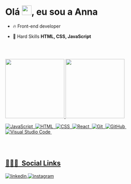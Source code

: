 <!-- ### Olá Pessoal! Sou a Anna 👋 -->

<h1 align="left">Olá <img src="https://raw.githubusercontent.com/kaueMarques/kaueMarques/master/hi.gif" width="30px">, eu sou a Anna</h1>


- 🔥 Front-end developer

<!-- - 👨‍💻 All of my projects are available at [annasabino.work](https://maykbrito.dev) 

- ▶️ I regularly post videos on [youtube.com/maykbrito](https://youtube.com/maykbrito)
-->
- 💬 Hard Skills **HTML, CSS, JavaScript**


<br><br>

<div align="left">
  <a href="https://github.com/rafaballerini">
  <img height="185em" src="https://github-readme-stats.vercel.app/api?username=annassabino&show_icons=true&theme=omni&include_all_commits=true&count_private=true"/>
  <img height="185em" src="https://github-readme-stats.vercel.app/api/top-langs/?username=annassabino&layout=compact&langs_count=7&theme=omni"/>
</div>
  
![JavaScript](https://img.shields.io/badge/-JavaScript-f0db4f?style=for-the-badge)&nbsp;
![HTML](https://img.shields.io/badge/-HTML-e34f26?style=for-the-badge)&nbsp;
![CSS](https://img.shields.io/badge/-CSS-1471b6?style=for-the-badge)&nbsp;
![React](https://img.shields.io/badge/-React-62dafb?style=for-the-badge)&nbsp;
![Git](https://img.shields.io/badge/-Git-f34f28?style=for-the-badge)&nbsp;
![GitHub](https://img.shields.io/badge/-GitHub-100e0f?style=for-the-badge)&nbsp;
![Visual Studio Code](https://img.shields.io/badge/-Visual%20Studio%20Code-0065a9?style=for-the-badge)&nbsp;


<br><br>

## 👩🏼‍🦱 &nbsp;Social Links

<!-- <p align="left" style="background:yellow">
<a href="https://codepen.io/maykbrito" target="_blank">
  <img align="center" src="https://img.shields.io/badge/-maykbrito-05122A?style=flat&logo=codepen" alt="codepen"/>
</a> 
<a href="https://twitter.com/maykbrito" target="_blank">
  <img align="center" src="https://img.shields.io/badge/-maykbrito-05122A?style=flat&logo=twitter" alt="twitter"/>  
</a> 
<a href="https://youtube.com/maykbrito" target="_blank">
 <img align="center" src="https://img.shields.io/badge/-maykbrito-05122A?style=flat&logo=youtube" alt="youtube"/>
</a>
</p>
-->
<a href="https://linkedin.com/in/annaclaudiasabino" target="_blank">
  <img align="center" src="https://img.shields.io/badge/-annaclaudiasabino-836FFF?style=for-the-badge&logo=linkedin&logoColor=white" alt="linkedin"/>
</a>
<a href="https://instagram.com/annaclaudiasabino" target="_blank">
 <img align="center" src="https://img.shields.io/badge/-annaclaudiasabino-836FFF?style=for-the-badge&logo=instagram&logoColor=white" alt="instagram"/>
</a>




